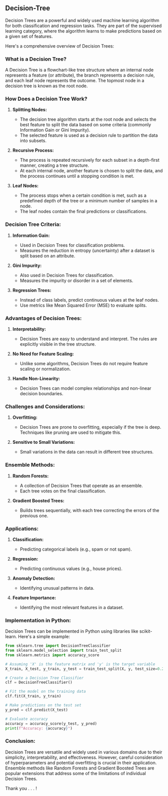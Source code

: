 ## Decision-Tree

Decision Trees are a powerful and widely used machine learning algorithm for both classification and regression tasks. They are part of the supervised learning category, where the algorithm learns to make predictions based on a given set of features.

Here's a comprehensive overview of Decision Trees:

### What is a Decision Tree?

A Decision Tree is a flowchart-like tree structure where an internal node represents a feature (or attribute), the branch represents a decision rule, and each leaf node represents the outcome. The topmost node in a decision tree is known as the root node.

### How Does a Decision Tree Work?

1. **Splitting Nodes:**
   - The decision tree algorithm starts at the root node and selects the best feature to split the data based on some criteria (commonly Information Gain or Gini Impurity).
   - The selected feature is used as a decision rule to partition the data into subsets.

2. **Recursive Process:**
   - The process is repeated recursively for each subset in a depth-first manner, creating a tree structure.
   - At each internal node, another feature is chosen to split the data, and the process continues until a stopping condition is met.

3. **Leaf Nodes:**
   - The process stops when a certain condition is met, such as a predefined depth of the tree or a minimum number of samples in a node.
   - The leaf nodes contain the final predictions or classifications.

### Decision Tree Criteria:

1. **Information Gain:**
   - Used in Decision Trees for classification problems.
   - Measures the reduction in entropy (uncertainty) after a dataset is split based on an attribute.

2. **Gini Impurity:**
   - Also used in Decision Trees for classification.
   - Measures the impurity or disorder in a set of elements.

3. **Regression Trees:**
   - Instead of class labels, predict continuous values at the leaf nodes.
   - Use metrics like Mean Squared Error (MSE) to evaluate splits.

### Advantages of Decision Trees:

1. **Interpretability:**
   - Decision Trees are easy to understand and interpret. The rules are explicitly visible in the tree structure.

2. **No Need for Feature Scaling:**
   - Unlike some algorithms, Decision Trees do not require feature scaling or normalization.

3. **Handle Non-Linearity:**
   - Decision Trees can model complex relationships and non-linear decision boundaries.

### Challenges and Considerations:

1. **Overfitting:**
   - Decision Trees are prone to overfitting, especially if the tree is deep. Techniques like pruning are used to mitigate this.

2. **Sensitive to Small Variations:**
   - Small variations in the data can result in different tree structures.

### Ensemble Methods:

1. **Random Forests:**
   - A collection of Decision Trees that operate as an ensemble.
   - Each tree votes on the final classification.

2. **Gradient Boosted Trees:**
   - Builds trees sequentially, with each tree correcting the errors of the previous one.

### Applications:

1. **Classification:**
   - Predicting categorical labels (e.g., spam or not spam).

2. **Regression:**
   - Predicting continuous values (e.g., house prices).

3. **Anomaly Detection:**
   - Identifying unusual patterns in data.

4. **Feature Importance:**
   - Identifying the most relevant features in a dataset.

### Implementation in Python:

Decision Trees can be implemented in Python using libraries like scikit-learn. Here's a simple example:

```python
from sklearn.tree import DecisionTreeClassifier
from sklearn.model_selection import train_test_split
from sklearn.metrics import accuracy_score

# Assuming 'X' is the feature matrix and 'y' is the target variable
X_train, X_test, y_train, y_test = train_test_split(X, y, test_size=0.2, random_state=42)

# Create a Decision Tree Classifier
clf = DecisionTreeClassifier()

# Fit the model on the training data
clf.fit(X_train, y_train)

# Make predictions on the test set
y_pred = clf.predict(X_test)

# Evaluate accuracy
accuracy = accuracy_score(y_test, y_pred)
print(f"Accuracy: {accuracy}")
```

### Conclusion:

Decision Trees are versatile and widely used in various domains due to their simplicity, interpretability, and effectiveness. However, careful consideration of hyperparameters and potential overfitting is crucial in their application. Ensemble methods like Random Forests and Gradient Boosted Trees are popular extensions that address some of the limitations of individual Decision Trees.

Thank you . . . !
